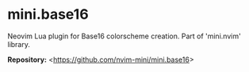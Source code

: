 # mini.base16

Neovim Lua plugin for Base16 colorscheme creation. Part of 'mini.nvim' library.

**Repository:** <<https://github.com/nvim-mini/mini.base16>>
